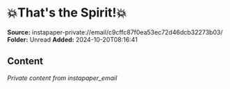 # 💥That's the Spirit!💥

**Source:** instapaper-private://email/c9cffc87f0ea53ec72d46dcb32273b03/
**Folder:** Unread
**Added:** 2024-10-20T08:16:41




## Content
*Private content from instapaper_email*
